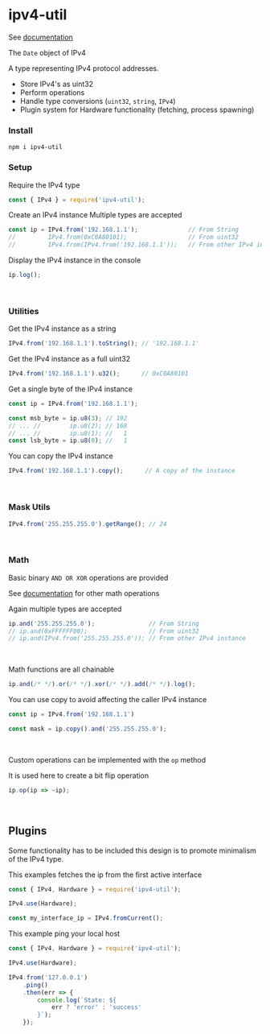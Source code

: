 # ipv4-util

See [documentation](https://raw.githack.com/matiasvlevi/ipv4-util/master/docs/index.html)

The `Date` object of IPv4

A type representing IPv4 protocol addresses. 

* Store IPv4's as uint32
* Perform operations
* Handle type conversions (`uint32`, `string`, `IPv4`)
* Plugin system for Hardware functionality (fetching, process spawning)

### Install 

```
npm i ipv4-util
```


### Setup 

Require the IPv4 type 

```js
const { IPv4 } = require('ipv4-util');
```

Create an IPv4 instance
Multiple types are accepted

```js
const ip = IPv4.from('192.168.1.1');              // From String
//         IPv4.from(0xC0A80101);                 // From uint32
//         IPv4.from(IPv4.from('192.168.1.1'));   // From other IPv4 instance
```

Display the IPv4 instance in the console

```js
ip.log();
```

<br/>

### Utilities

Get the IPv4 instance as a string

```js
IPv4.from('192.168.1.1').toString(); // '192.168.1.1'
```

Get the IPv4 instance as a full uint32

```js
IPv4.from('192.168.1.1').u32();      // 0xC0A80101
```

Get a single byte of the IPv4 instance

```js
const ip = IPv4.from('192.168.1.1');

const msb_byte = ip.u8(3); // 192
// ... //        ip.u8(2); // 168
// ... //        ip.u8(1); //   1
const lsb_byte = ip.u8(0); //   1
```

You can copy the IPv4 instance

```js
IPv4.from('192.168.1.1').copy();      // A copy of the instance
```

<br/>

### Mask Utils

```js
IPv4.from('255.255.255.0').getRange(); // 24
```

<br/>

### Math


Basic binary `AND OR XOR` operations are provided

See [documentation](https://raw.githack.com/matiasvlevi/ipv4-util/master/docs/module-Operations.html) for other math operations 

Again multiple types are accepted

```js
ip.and('255.255.255.0');               // From String
// ip.and(0xFFFFFF00);                 // From uint32
// ip.and(IPv4.from('255.255.255.0')); // From other IPv4 instance
```

<br/>

Math functions are all chainable

```js
ip.and(/* */).or(/* */).xor(/* */).add(/* */).log();
```

You can use copy to avoid affecting the caller IPv4 instance

```js
const ip = IPv4.from('192.168.1.1')

const mask = ip.copy().and('255.255.255.0');  
```

<br/>

Custom operations can be implemented with the `op` method

It is used here to create a bit flip operation

```js
ip.op(ip => ~ip);
```

<br/>

## Plugins

Some functionality has to be included this design is to promote minimalism of the IPv4 type.

This examples fetches the ip from the first active interface

```js
const { IPv4, Hardware } = require('ipv4-util');

IPv4.use(Hardware);

const my_interface_ip = IPv4.fromCurrent();
```

This example ping your local host

```js
const { IPv4, Hardware } = require('ipv4-util');

IPv4.use(Hardware);

IPv4.from('127.0.0.1')
    .ping()
    .then(err => {
        console.log(`State: ${
            err ? 'error' : 'success'
        }`);
    });
```
